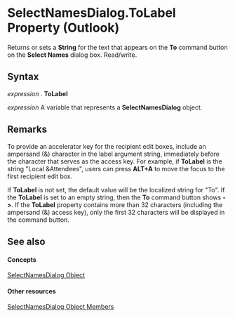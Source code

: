 
# SelectNamesDialog.ToLabel Property (Outlook)

Returns or sets a  **String** for the text that appears on the **To** command button on the **Select Names** dialog box. Read/write.


## Syntax

 _expression_ . **ToLabel**

 _expression_ A variable that represents a **SelectNamesDialog** object.


## Remarks

To provide an accelerator key for the recipient edit boxes, include an ampersand (&amp;) character in the label argument string, immediately before the character that serves as the access key. For example, if  **ToLabel** is the string "Local &amp;Attendees", users can press **ALT+A** to move the focus to the first recipient edit box.

If  **ToLabel** is not set, the default value will be the localized string for "To". If the **ToLabel** is set to an empty string, then the **To** command button shows **-&gt;**. If the  **ToLabel** property contains more than 32 characters (including the ampersand (&amp;) access key), only the first 32 characters will be displayed in the command button.


## See also


#### Concepts


[SelectNamesDialog Object](1522736a-3cad-9f1c-4da9-b52a3a01731c.md)
#### Other resources


[SelectNamesDialog Object Members](0f5546af-f89a-8a8b-ced9-a2d646bf9634.md)
